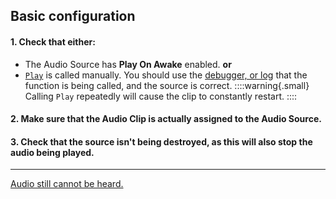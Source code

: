 ## Basic configuration
#### 1. Check that either:
- The Audio Source has **Play On Awake** enabled.
**or**
- [`Play`](https://docs.unity3d.com/ScriptReference/AudioSource.Play.html) is called manually.
  You should use the [debugger, or log](../../Debugging.md) that the function is being called, and the source is correct.
  ::::warning{.small}
  Calling `Play` repeatedly will cause the clip to constantly restart.
  ::::

#### 2. Make sure that the Audio Clip is actually assigned to the Audio Source.

#### 3. Check that the source isn't being destroyed, as this will also stop the audio being played.

---
[Audio still cannot be heard.](Missing%20Audio%20Listener.md)

